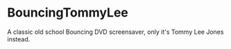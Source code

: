 # BouncingTommyLee
A classic old school Bouncing DVD screensaver, only it's Tommy Lee Jones instead.
